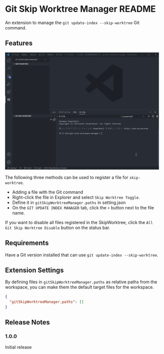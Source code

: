 # Git Skip Worktree Manager README

An extension to manage the `git update-index --skip-worktree` Git command.

## Features

![Image](images\image.gif)

The following three methods can be used to register a file for `skip-worktree`.

- Adding a file with the Git command
- Right-click the file in Explorer and select `Skip Worktree Toggle`.
- Define it in `gitSkipWorktreeManager.paths` in setting.json
- On the `GIT UPDATE INDEX MANAGER` tab, click the `+` button next to the file name.

If you want to disable all files registered in the SkipWorktree, click the `All Git Skip Worktree Disable` button on the status bar.

## Requirements

Have a Git version installed that can use `git update-index --skip-worktree`.

## Extension Settings

By defining files in `gitSkipWorktreeManager.paths` as relative paths from the workspace, you can make them the default target files for the workspace.

``` setting.json
{
  "gitSkipWorktreeManager.paths": []
}
```

## Release Notes

### 1.0.0

Initial release
